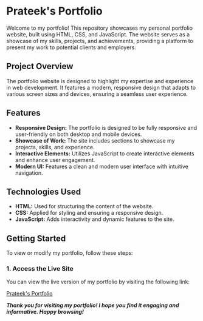 # Prateek's Portfolio

Welcome to my portfolio! This repository showcases my personal portfolio website, built using HTML, CSS, and JavaScript. The website serves as a showcase of my skills, projects, and achievements, providing a platform to present my work to potential clients and employers.

## Project Overview

The portfolio website is designed to highlight my expertise and experience in web development. It features a modern, responsive design that adapts to various screen sizes and devices, ensuring a seamless user experience.

## Features

- **Responsive Design:** The portfolio is designed to be fully responsive and user-friendly on both desktop and mobile devices.
- **Showcase of Work:** The site includes sections to showcase my projects, skills, and experience.
- **Interactive Elements:** Utilizes JavaScript to create interactive elements and enhance user engagement.
- **Modern UI:** Features a clean and modern user interface with intuitive navigation.

## Technologies Used

- **HTML:** Used for structuring the content of the website.
- **CSS:** Applied for styling and ensuring a responsive design.
- **JavaScript:** Adds interactivity and dynamic features to the site.

## Getting Started

To view or modify my portfolio, follow these steps:

### 1. Access the Live Site

You can view the live version of my portfolio by visiting the following link:

[Prateek's Portfolio](https://prateekisonline.vercel.app/)

***Thank you for visiting my portfolio! I hope you find it engaging and informative. Happy browsing!***
